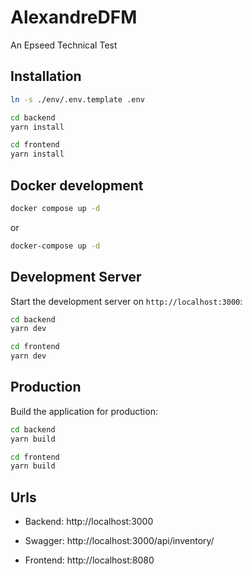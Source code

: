 # AlexandreDFM

An Epseed Technical Test

## Installation

```bash
ln -s ./env/.env.template .env
```

```bash
cd backend
yarn install
```

```bash
cd frontend
yarn install
```

## Docker development

```bash
docker compose up -d
```

or

```bash
docker-compose up -d
```

## Development Server

Start the development server on `http://localhost:3000`:

```bash
cd backend
yarn dev
```

```bash
cd frontend
yarn dev
```

## Production

Build the application for production:

```bash
cd backend
yarn build
```

```bash
cd frontend
yarn build
```

## Urls

- Backend: http://localhost:3000
- Swagger: http://localhost:3000/api/inventory/

- Frontend: http://localhost:8080
